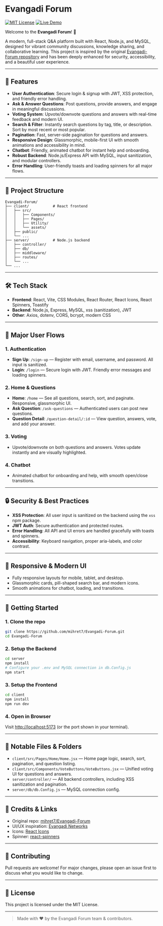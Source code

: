 # Evangadi Forum

[![MIT License](https://img.shields.io/badge/license-MIT-blue.svg)](LICENSE)
[![Live Demo](https://img.shields.io/badge/demo-online-brightgreen)](https://github.com/mihret7/Evangadi-Forum)

Welcome to the **Evangadi Forum**! 🚀

A modern, full-stack Q&A platform built with React, Node.js, and MySQL, designed for vibrant community discussions, knowledge sharing, and collaborative learning. This project is inspired by the original [Evangadi-Forum repository](https://github.com/mihret7/Evangadi-Forum) and has been deeply enhanced for security, accessibility, and a beautiful user experience.

---

## 🌟 Features

- **User Authentication**: Secure login & signup with JWT, XSS protection, and friendly error handling.
- **Ask & Answer Questions**: Post questions, provide answers, and engage in meaningful discussions.
- **Voting System**: Upvote/downvote questions and answers with real-time feedback and modern UI.
- **Search & Filter**: Instantly search questions by tag, title, or description. Sort by most recent or most popular.
- **Pagination**: Fast, server-side pagination for questions and answers.
- **Responsive Design**: Glassmorphic, mobile-first UI with smooth animations and accessibility in mind.
- **Chatbot**: Friendly, animated chatbot for instant help and onboarding.
- **Robust Backend**: Node.js/Express API with MySQL, input sanitization, and modular controllers.
- **Error Handling**: User-friendly toasts and loading spinners for all major flows.

---

## 📂 Project Structure

```
Evangadi-Forum/
├── client/           # React frontend
│   ├── src/
│   │   ├── Components/
│   │   ├── Pages/
│   │   ├── Utility/
│   │   └── assets/
│   ├── public/
│   └── ...
├── server/           # Node.js backend
│   ├── controller/
│   ├── db/
│   ├── middleware/
│   ├── routes/
│   └── ...
└── ...
```

---

## 🛠️ Tech Stack

- **Frontend**: React, Vite, CSS Modules, React Router, React Icons, React Spinners, Toastify
- **Backend**: Node.js, Express, MySQL, xss (sanitization), JWT
- **Other**: Axios, dotenv, CORS, bcrypt, modern CSS

---

## 🚦 Major User Flows

### 1. Authentication
- **Sign Up**: `/sign-up` — Register with email, username, and password. All input is sanitized.
- **Login**: `/login` — Secure login with JWT. Friendly error messages and loading spinners.

### 2. Home & Questions
- **Home**: `/home` — See all questions, search, sort, and paginate. Responsive, glassmorphic UI.
- **Ask Question**: `/ask-questions` — Authenticated users can post new questions.
- **Question Detail**: `/question-detail/:id` — View question, answers, vote, and add your answer.

### 3. Voting
- Upvote/downvote on both questions and answers. Votes update instantly and are visually highlighted.

### 4. Chatbot
- Animated chatbot for onboarding and help, with smooth open/close transitions.

---

## 🔒 Security & Best Practices
- **XSS Protection**: All user input is sanitized on the backend using the `xss` npm package.
- **JWT Auth**: Secure authentication and protected routes.
- **Error Handling**: All API and UI errors are handled gracefully with toasts and spinners.
- **Accessibility**: Keyboard navigation, proper aria-labels, and color contrast.

---

## 📱 Responsive & Modern UI
- Fully responsive layouts for mobile, tablet, and desktop.
- Glassmorphic cards, pill-shaped search bar, and modern icons.
- Smooth animations for chatbot, loading, and transitions.

---

## 🚀 Getting Started

### 1. Clone the repo
```bash
git clone https://github.com/mihret7/Evangadi-Forum.git
cd Evangadi-Forum
```

### 2. Setup the Backend
```bash
cd server
npm install
# Configure your .env and MySQL connection in db.Config.js
npm start
```

### 3. Setup the Frontend
```bash
cd client
npm install
npm run dev
```

### 4. Open in Browser
Visit [http://localhost:5173](http://localhost:5173) (or the port shown in your terminal).

---

## 🧩 Notable Files & Folders
- `client/src/Pages/Home/Home.jsx` — Home page logic, search, sort, pagination, and question listing.
- `client/src/Components/VoteButtons/VoteButtons.jsx` — Unified voting UI for questions and answers.
- `server/controller/` — All backend controllers, including XSS sanitization and pagination.
- `server/db/db.Config.js` — MySQL connection config.

---

## 📝 Credits & Links
- Original repo: [mihret7/Evangadi-Forum](https://github.com/mihret7/Evangadi-Forum)
- UI/UX inspiration: [Evangadi Networks](https://www.evangadi.com/)
- Icons: [React Icons](https://react-icons.github.io/react-icons/)
- Spinner: [react-spinners](https://www.npmjs.com/package/react-spinners)

---

## 🤝 Contributing
Pull requests are welcome! For major changes, please open an issue first to discuss what you would like to change.

---

## 📄 License
This project is licensed under the MIT License.

---

> Made with ❤️ by the Evangadi Forum team & contributors.
